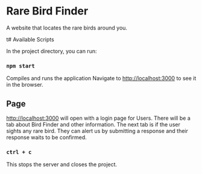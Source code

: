# Rare Bird Finder

A website that locates the rare birds around you.

t# Available Scripts

In the project directory, you can run:

### `npm start`

Compiles and runs the application
Navigate to [http://localhost:3000](http://localhost:3000) to see it in the browser.

## Page

[http://localhost:3000](http://localhost:3000) will open with a login page for Users.
There will be a tab about Bird Finder and other information. The next tab is if the user sights any rare bird. They can alert us by submitting a response and their response waits to be confirmed.


### `ctrl + c`

This stops the server and closes the project.
